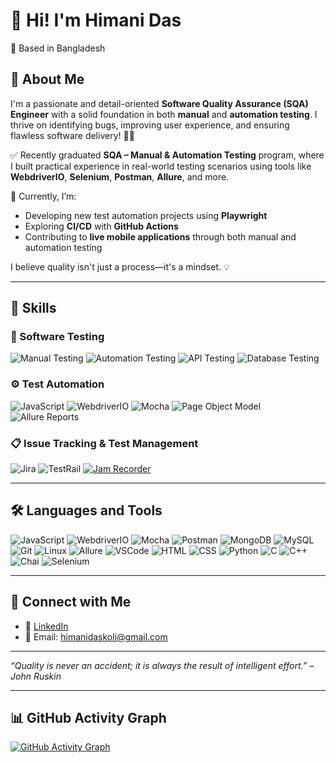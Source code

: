 # 👋 Hi! I'm Himani Das

📍 Based in Bangladesh  

## 🎯 About Me
I'm a passionate and detail-oriented **Software Quality Assurance (SQA) Engineer** with a solid foundation in both **manual** and **automation testing**. I thrive on identifying bugs, improving user experience, and ensuring flawless software delivery! 🐞✨

✅ Recently graduated **SQA – Manual & Automation Testing** program, where I built practical experience in real-world testing scenarios using tools like **WebdriverIO**, **Selenium**, **Postman**, **Allure**, and more.

🚀 Currently, I’m:
- Developing new test automation projects using **Playwright**
- Exploring **CI/CD** with **GitHub Actions**
- Contributing to **live mobile applications** through both manual and automation testing

I believe quality isn't just a process—it's a mindset. 💡


---

## 🧠 Skills

### 🧪 Software Testing
![Manual Testing](https://img.shields.io/badge/-Manual%20Testing-239B56?style=for-the-badge)
![Automation Testing](https://img.shields.io/badge/-Automation%20Testing-F39C12?style=for-the-badge)
![API Testing](https://img.shields.io/badge/-API%20Testing-1F618D?style=for-the-badge&logo=postman)
![Database Testing](https://img.shields.io/badge/-Database%20Testing-7D3C98?style=for-the-badge&logo=mysql)

### ⚙️ Test Automation
![JavaScript](https://img.shields.io/badge/-JavaScript-black?style=for-the-badge&logo=javascript)
![WebdriverIO](https://img.shields.io/badge/-WebdriverIO-E10098?style=for-the-badge&logo=webdriverio)
![Mocha](https://img.shields.io/badge/-Mocha-8D6748?style=for-the-badge&logo=mocha)
![Page Object Model](https://img.shields.io/badge/-Page%20Object%20Model-34495E?style=for-the-badge)
![Allure Reports](https://img.shields.io/badge/-Allure%20Reports-8E44AD?style=for-the-badge)

### 📋 Issue Tracking & Test Management
![Jira](https://img.shields.io/badge/-Jira-0052CC?style=for-the-badge&logo=jira)
![TestRail](https://img.shields.io/badge/-TestRail-138D75?style=for-the-badge)
[![Jam Recorder](https://img.shields.io/badge/-Jam%20Recorder-FF4C00?style=for-the-badge&logo=googlechrome&logoColor=white)](https://chrome.google.com/webstore/detail/jam-recorder-screen-audi/baohinapilmjlhimobohjodohpdldama)


---

## 🛠️ Languages and Tools

![JavaScript](https://img.shields.io/badge/-JavaScript-black?logo=javascript)  ![WebdriverIO](https://img.shields.io/badge/-WebdriverIO-red?logo=webdriverio)  ![Mocha](https://img.shields.io/badge/-Mocha-brown?logo=mocha)  ![Postman](https://img.shields.io/badge/-Postman-orange?logo=postman)  ![MongoDB](https://img.shields.io/badge/-MongoDB-green?logo=mongodb)  ![MySQL](https://img.shields.io/badge/-MySQL-blue?logo=mysql)  ![Git](https://img.shields.io/badge/-Git-black?logo=git)  ![Linux](https://img.shields.io/badge/-Linux-black?logo=linux)  ![Allure](https://img.shields.io/badge/-Allure-purple?logo=allure)  ![VSCode](https://img.shields.io/badge/-VS%20Code-blue?logo=visual-studio-code)  ![HTML](https://img.shields.io/badge/-HTML-orange?logo=html5&logoColor=white)  ![CSS](https://img.shields.io/badge/-CSS-blue?logo=css3&logoColor=white)  ![Python](https://img.shields.io/badge/-Python-3776AB?logo=python&logoColor=white)  ![C](https://img.shields.io/badge/-C-00599C?logo=c&logoColor=white)  ![C++](https://img.shields.io/badge/-C++-00599C?logo=c%2B%2B&logoColor=white)  ![Chai](https://img.shields.io/badge/-Chai-A30701?logo=chai&logoColor=white)  ![Selenium](https://img.shields.io/badge/-Selenium-43B02A?logo=selenium&logoColor=white)

---

## 🤝 Connect with Me

- 💼 [LinkedIn](https://www.linkedin.com/in/himanidas08/)  
- 📧 Email: himanidaskoli@gmail.com  

---

_“Quality is never an accident; it is always the result of intelligent effort.” – John Ruskin_

---



## 📊 GitHub Activity Graph

[![GitHub Activity Graph](https://github-readme-activity-graph.vercel.app/graph?username=HimaniDas&theme=react&hide_border=true)](https://github.com/HimaniDas)
